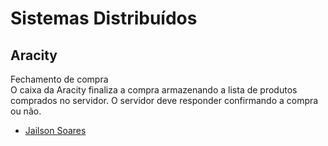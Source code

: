 # Sistemas Distribuídos

## Aracity

Fechamento de compra\
O caixa da Aracity finaliza a compra armazenando a lista de produtos comprados no servidor. O servidor deve responder confirmando a compra ou não.

* [Jailson Soares](https://github.com/jailsonsf)
